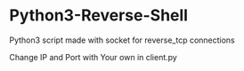 # Python3-Reverse-Shell

Python3 script made with socket for reverse_tcp connections

Change IP and Port with Your own in client.py

